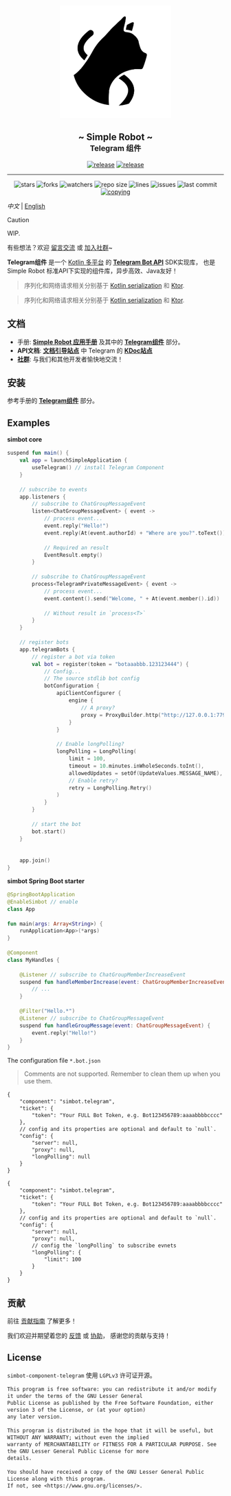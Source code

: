 <!--suppress HtmlDeprecatedAttribute -->
<div align="center">
<picture>
  <source media="(prefers-color-scheme: dark)" srcset=".simbot/logo-dark.svg">
  <source media="(prefers-color-scheme: light)" srcset=".simbot/logo.svg">
  <img alt="simbot logo" src=".simbot/logo.svg" width="260" />
</picture>
<h2>
    ~ Simple Robot ~ <br/> <small>Telegram 组件</small>
</h2>
<a href="https://github.com/simple-robot/simbot-component-telegram/releases/latest"><img alt="release" src="https://img.shields.io/github/v/release/simple-robot/simbot-component-telegram" /></a>
<a href="https://repo1.maven.org/maven2/love/forte/simbot/component/simbot-component-telegram-api/" target="_blank">
  <img alt="release" src="https://img.shields.io/maven-central/v/love.forte.simbot.component/simbot-component-telegram-api" /></a>
   <hr>
   <img alt="stars" src="https://img.shields.io/github/stars/simple-robot/simbot-component-telegram" />
   <img alt="forks" src="https://img.shields.io/github/forks/simple-robot/simbot-component-telegram" />
   <img alt="watchers" src="https://img.shields.io/github/watchers/simple-robot/simbot-component-telegram" />
   <img alt="repo size" src="https://img.shields.io/github/repo-size/simple-robot/simbot-component-telegram" />
   <img alt="lines" src="https://img.shields.io/tokei/lines/github/simple-robot/simbot-component-telegram" />
   <img alt="issues" src="https://img.shields.io/github/issues-closed/simple-robot/simbot-component-telegram?color=green" />
   <img alt="last commit" src="https://img.shields.io/github/last-commit/simple-robot/simbot-component-telegram" />
   <a href="./COPYING"><img alt="copying" src="https://img.shields.io/github/license/simple-robot/simbot-component-telegram" /></a>

</div>

_中文_ | [English](README.md)

> [!caution]
> WIP.
> 
> 有些想法？欢迎
> [留言交流](https://github.com/simple-robot/simbot-component-telegram/issues)
> 或
> [加入社群](https://simbot.forte.love/communities.html)~

**Telegram组件**
是一个 [Kotlin 多平台](https://kotlinlang.org/docs/multiplatform.html) 的 [**Telegram Bot API**][telegram bot doc] SDK实现库，
也是 Simple Robot 标准API下实现的组件库，异步高效、Java友好！

> 序列化和网络请求相关分别基于 [Kotlin serialization](https://github.com/Kotlin/kotlinx.serialization)
> 和 [Ktor](https://ktor.io/).

> 序列化和网络请求相关分别基于 [Kotlin serialization](https://github.com/Kotlin/kotlinx.serialization)
> 和 [Ktor](https://ktor.io/).

 
## 文档

- 手册: [**Simple Robot 应用手册**](https://simbot.forte.love) 及其中的 [**Telegram组件**](https://simbot.forte.love/component-telegram.html) 部分。
- **API文档**: [**文档引导站点**](https://docs.simbot.forte.love) 中 Telegram 的 [**KDoc站点**](https://docs.simbot.forte.love/components/telegram)
- [**社群**](https://simbot.forte.love/communities.html): 与我们和其他开发者愉快地交流！

## 安装

参考手册的 [**Telegram组件**](https://simbot.forte.love/component-telegram.html) 部分。

## Examples

**simbot core**

```Kotlin
suspend fun main() {
    val app = launchSimpleApplication { 
        useTelegram() // install Telegram Component
    }

    // subscribe to events
    app.listeners {
        // subscribe to ChatGroupMessageEvent 
        listen<ChatGroupMessageEvent> { event ->
            // process event...
            event.reply("Hello!")
            event.reply(At(event.authorId) + "Where are you?".toText())

            // Required an result
            EventResult.empty()
        }

        // subscribe to ChatGroupMessageEvent
        process<TelegramPrivateMessageEvent> { event ->
            // process event...
            event.content().send("Welcome, " + At(event.member().id))

            // Without result in `process<T>` 
        }
    }
    
    // register bots
    app.telegramBots {
        // register a bot via token
        val bot = register(token = "botaaabbb.123123444") {
            // Config...
            // The source stdlib bot config 
            botConfiguration {
                apiClientConfigurer {
                    engine {
                        // A proxy?
                        proxy = ProxyBuilder.http("http://127.0.0.1:7790")
                    }
                }

                // Enable longPolling?
                longPolling = LongPolling(
                    limit = 100,
                    timeout = 10.minutes.inWholeSeconds.toInt(),
                    allowedUpdates = setOf(UpdateValues.MESSAGE_NAME),
                    // Enable retry?
                    retry = LongPolling.Retry()
                )
            }
        }

        // start the bot
        bot.start()
    }

    
    app.join()   
}
```

**simbot Spring Boot starter**

```Kotlin
@SpringBootApplication
@EnableSimbot // enable
class App

fun main(args: Array<String>) {
    runApplication<App>(*args)
}

@Component
class MyHandles {

    @Listener // subscribe to ChatGroupMemberIncreaseEvent
    suspend fun handleMemberIncrease(event: ChatGroupMemberIncreaseEvent) {
        // ...
    }
    
    @Filter("Hello.*")
    @Listener // subscribe to ChatGroupMessageEvent
    suspend fun handleGroupMessage(event: ChatGroupMessageEvent) {
        event.reply("Hello!")
    }
}
```
The configuration file `*.bot.json`

> Comments are not supported.
> Remember to clean them up when you use them.

```json5
{
    "component": "simbot.telegram",
    "ticket": {
        "token": "Your FULL Bot Token, e.g. Bot123456789:aaaabbbbcccc"
    },
    // config and its properties are optional and default to `null`.
    "config": {
        "server": null,
        "proxy": null,
        "longPolling": null
    }
}
```


```json5
{
    "component": "simbot.telegram",
    "ticket": {
        "token": "Your FULL Bot Token, e.g. Bot123456789:aaaabbbbcccc"
    },
    // config and its properties are optional and default to `null`.
    "config": {
        "server": null,
        "proxy": null,
        // config the `longPolling` to subscribe evnets
        "longPolling": {
            "limit": 100
        }
    }
}
```

## 贡献

前往 [贡献指南](docs/CONTRIBUTING_CN.md) 了解更多！

我们欢迎并期望着您的
[反馈](https://github.com/simple-robot/simbot-component-telegram/issues)
或
[协助](https://github.com/simple-robot/simbot-component-telegram/pulls)，
感谢您的贡献与支持！

## License

`simbot-component-telegram` 使用 `LGPLv3` 许可证开源。

```
This program is free software: you can redistribute it and/or modify it under the terms of the GNU Lesser General 
Public License as published by the Free Software Foundation, either version 3 of the License, or (at your option) 
any later version.

This program is distributed in the hope that it will be useful, but WITHOUT ANY WARRANTY; without even the implied 
warranty of MERCHANTABILITY or FITNESS FOR A PARTICULAR PURPOSE. See the GNU Lesser General Public License for more 
details.

You should have received a copy of the GNU Lesser General Public License along with this program. 
If not, see <https://www.gnu.org/licenses/>.
```

[simbot4 gh]: https://github.com/simple-robot/simpler-robot/tree/v4-dev
[simbot doc]: https://simbot.forte.love
[telegram bot doc]:https://core.telegram.org/bots/api
[KMP]: https://kotlinlang.org/docs/multiplatform.html
